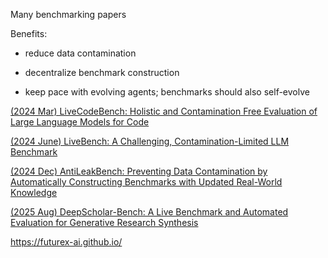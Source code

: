 
Many benchmarking papers

Benefits:

- reduce data contamination

- decentralize benchmark construction

- keep pace with evolving agents; benchmarks should also self-evolve


[(2024 Mar) LiveCodeBench: Holistic and Contamination Free Evaluation of Large Language Models for Code](https://livecodebench.github.io/)

[(2024 June) LiveBench: A Challenging, Contamination-Limited LLM Benchmark](https://livebench.ai/#/)

[(2024 Dec) AntiLeakBench: Preventing Data Contamination by Automatically Constructing Benchmarks with Updated Real-World Knowledge](https://arxiv.org/abs/2412.13670)

[(2025 Aug) DeepScholar-Bench: A Live Benchmark and Automated Evaluation for Generative Research Synthesis](https://arxiv.org/abs/2508.20033?)

https://futurex-ai.github.io/
